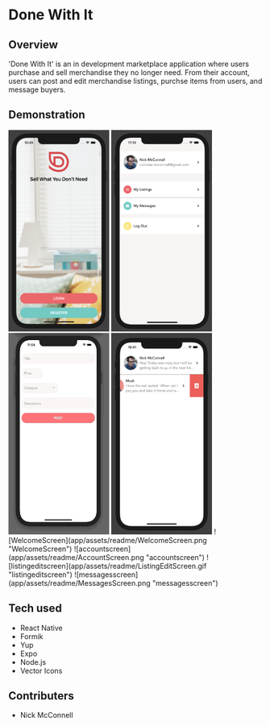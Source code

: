 # Done With It

## Overview

'Done With It' is an in development marketplace application where users purchase and sell merchandise they no longer need.  From their account, users can post and edit merchandise listings, purchse items from users, and message buyers.

## Demonstration
<img src="https://github.com/nicholasmcconnell/DoneWithIt/blob/master/app/assets/readme/WelcomeScreen.png" width="200" height="400">
<img src="https://github.com/nicholasmcconnell/DoneWithIt/blob/master/app/assets/readme/AccountScreen.png" width="200" height="400">
<img src="https://github.com/nicholasmcconnell/DoneWithIt/blob/master/app/assets/readme/ListingEditScreen.gif" width="200" height="400">
<img src="https://github.com/nicholasmcconnell/DoneWithIt/blob/master/app/assets/readme/MessagesScreen.png" width="200" height="400">
![WelcomeScreen](app/assets/readme/WelcomeScreen.png "WelcomeScreen")
![accountscreen](app/assets/readme/AccountScreen.png "accountscreen")
![listingeditscreen](app/assets/readme/ListingEditScreen.gif "listingeditscreen")
![messagesscreen](app/assets/readme/MessagesScreen.png "messagesscreen")

## Tech used

- React Native
- Formik
- Yup
- Expo
- Node.js
- Vector Icons

## Contributers

- Nick McConnell
